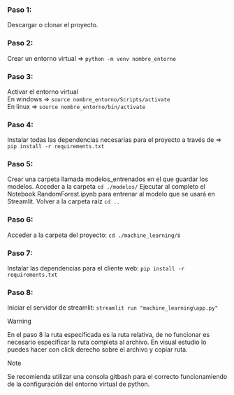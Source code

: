 ### Paso 1:
Descargar o clonar el proyecto.

### Paso 2:
Crear un entorno virtual => `python -m venv nombre_entorno`

### Paso 3:
Activar el entorno virtual <br>
En windows => `source nombre_entorno/Scripts/activate` <br>
En linux => `source nombre_entorno/bin/activate`

### Paso 4:
Instalar todas las dependencias necesarias para el proyecto a través de => `pip install -r requirements.txt`

### Paso 5:
Crear una carpeta llamada modelos_entrenados en el que guardar los modelos. 
Acceder a la carpeta `cd ./modelos/`
Ejecutar al completo el Notebook RandomForest.ipynb para entrenar al modelo que se usará en Streamlit.
Volver a la carpeta raiz `cd ..`

### Paso 6:
Acceder a la carpeta del proyecto: `cd ./machine_learning/`s

### Paso 7:
Instalar las dependencias para el cliente web: `pip install -r requirements.txt`

### Paso 8:
Iniciar el servidor de streamlit:  `streamlit run "machine_learning\app.py"`

> [!WARNING]  
> En el paso 8 la ruta especificada es la ruta relativa, de no funcionar es necesario especificar la ruta completa al archivo.
> En visual estudio lo puedes hacer con click derecho sobre el archivo y copiar ruta.

> [!NOTE]  
> Se recomienda utilizar una consola gitbash para el correcto funcionamiendo de la configuración del entorno virtual de python.
> 
